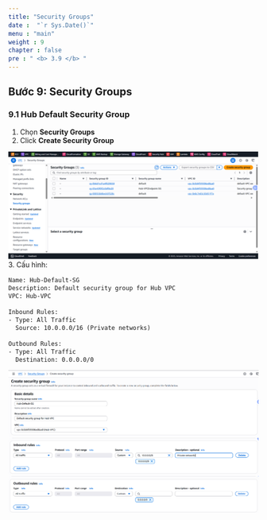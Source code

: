 ```yaml
---
title: "Security Groups"
date :  "`r Sys.Date()`" 
menu : "main"
weight : 9
chapter : false
pre : " <b> 3.9 </b> "
---
```


## Bước 9: Security Groups

### 9.1 Hub Default Security Group

1. Chọn **Security Groups**
2. Click **Create Security Group**

![](/images/3.hub-vpc/hinh-56.png)
3. Cấu hình:

```
Name: Hub-Default-SG
Description: Default security group for Hub VPC
VPC: Hub-VPC

Inbound Rules:
- Type: All Traffic
  Source: 10.0.0.0/16 (Private networks)

Outbound Rules:
- Type: All Traffic
  Destination: 0.0.0.0/0
```

![](/images/3.hub-vpc/hinh-57.png)
![](/images/3.hub-vpc/hinh-58.png)
![](/images/3.hub-vpc/hinh-59.png)
